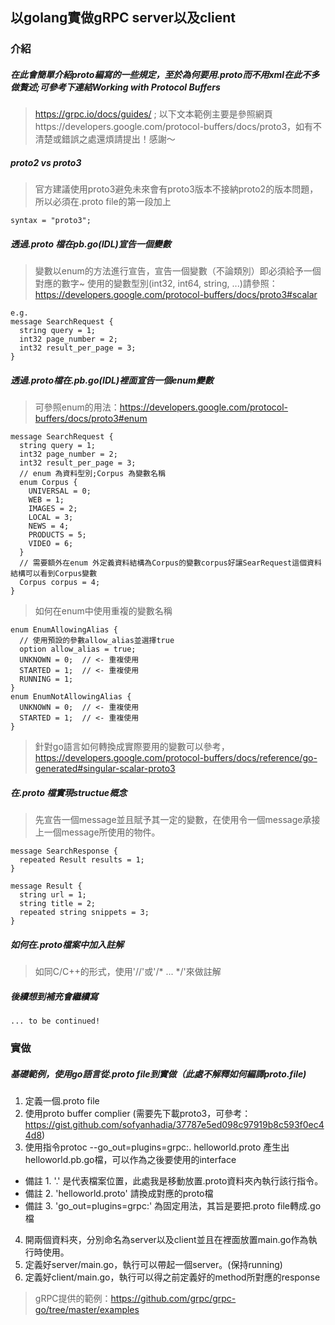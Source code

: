 ## 以golang實做gRPC server以及client

### 介紹
##### 在此會簡單介紹proto編寫的一些規定，至於為何要用.proto而不用xml在此不多做贅述;可參考下連結Working with Protocol Buffers
> https://grpc.io/docs/guides/ ; 以下文本範例主要是參照網頁https://developers.google.com/protocol-buffers/docs/proto3，如有不清楚或錯誤之處還煩請提出！感謝～

##### proto2 vs proto3
> 官方建議使用proto3避免未來會有proto3版本不接納proto2的版本問題，所以必須在.proto file的第一段加上
```
syntax = "proto3";
```

##### 透過.proto 檔在pb.go(IDL)宣告一個變數
> 變數以enum的方法進行宣告，宣告一個變數（不論類別）即必須給予一個對應的數字~
> 使用的變數型別(int32, int64, string, ...)請參照：https://developers.google.com/protocol-buffers/docs/proto3#scalar
```
e.g.
message SearchRequest {
  string query = 1;
  int32 page_number = 2;
  int32 result_per_page = 3;
}
```

##### 透過.proto檔在.pb.go(IDL)裡面宣告一個enum變數
> 可參照enum的用法：https://developers.google.com/protocol-buffers/docs/proto3#enum
```
message SearchRequest {
  string query = 1;
  int32 page_number = 2;
  int32 result_per_page = 3;
  // enum 為資料型別;Corpus 為變數名稱
  enum Corpus {
    UNIVERSAL = 0;
    WEB = 1;
    IMAGES = 2;
    LOCAL = 3;
    NEWS = 4;
    PRODUCTS = 5;
    VIDEO = 6;
  }
  // 需要額外在enum 外定義資料結構為Corpus的變數corpus好讓SearRequest這個資料結構可以看到Corpus變數
  Corpus corpus = 4;
}
```
> 如何在enum中使用重複的變數名稱
```
enum EnumAllowingAlias {
  // 使用預設的參數allow_alias並選擇true 
  option allow_alias = true;
  UNKNOWN = 0;  // <- 重複使用
  STARTED = 1;  // <- 重複使用
  RUNNING = 1;
}
enum EnumNotAllowingAlias {
  UNKNOWN = 0;  // <- 重複使用
  STARTED = 1;  // <- 重複使用
}
```
> 針對go語言如何轉換成實際要用的變數可以參考，https://developers.google.com/protocol-buffers/docs/reference/go-generated#singular-scalar-proto3

##### 在.proto 檔實現structue概念
> 先宣告一個message並且賦予其一定的變數，在使用令一個message承接上一個message所使用的物件。
```
message SearchResponse {
  repeated Result results = 1;
}

message Result {
  string url = 1;
  string title = 2;
  repeated string snippets = 3;
}
```

##### 如何在.proto檔案中加入註解
> 如同C/C++的形式，使用'//'或'/* ... */'來做註解


##### 後續想到補充會繼續寫
```
... to be continued!
```

### 實做
##### 基礎範例，使用go語言從.proto file到實做（此處不解釋如何編譯proto.file)
1. 定義一個.proto file
2. 使用proto buffer complier (需要先下載proto3，可參考：https://gist.github.com/sofyanhadia/37787e5ed098c97919b8c593f0ec44d8)
3. 使用指令protoc --go_out=plugins=grpc:. helloworld.proto 產生出helloworld.pb.go檔，可以作為之後要使用的interface
- 備註 1. '.' 是代表檔案位置，此處我是移動放置.proto資料夾內執行該行指令。 
- 備註 2. 'helloworld.proto' 請換成對應的proto檔
- 備註 3. 'go_out=plugins=grpc:' 為固定用法，其旨是要把.proto file轉成.go檔
4. 開兩個資料夾，分別命名為server以及client並且在裡面放置main.go作為執行時使用。
5. 定義好server/main.go，執行可以帶起一個server。(保持running)
6. 定義好client/main.go，執行可以得之前定義好的method所對應的response
> gRPC提供的範例：https://github.com/grpc/grpc-go/tree/master/examples

